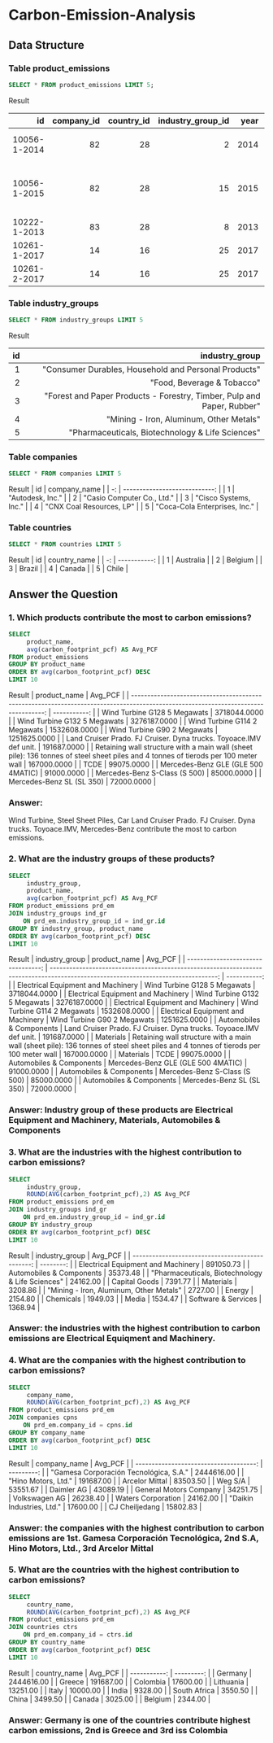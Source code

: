# Carbon-Emission-Analysis

## Data Structure
### Table product_emissions
```sql
SELECT * FROM product_emissions LIMIT 5;
```
Result

| id           | company_id | country_id | industry_group_id | year | product_name                                                    | weight_kg | carbon_footprint_pcf | upstream_percent_total_pcf | operations_percent_total_pcf | downstream_percent_total_pcf | 
| -----------: | ---------: | ---------: | ----------------: | ---: | --------------------------------------------------------------: | --------: | -------------------: | -------------------------: | ---------------------------: | ---------------------------: | 
| 10056-1-2014 | 82         | 28         | 2                 | 2014 | Frosted Flakes(R) Cereal                                        | 0.7485    | 2                    | 57.50                      | 30.00                        | 12.50                        | 
| 10056-1-2015 | 82         | 28         | 15                | 2015 | "Frosted Flakes, 23 oz, produced in Lancaster, PA (one carton)" | 0.7485    | 2                    | 57.50                      | 30.00                        | 12.50                        | 
| 10222-1-2013 | 83         | 28         | 8                 | 2013 | Office Chair                                                    | 20.68     | 73                   | 80.63                      | 17.36                        | 2.01                         | 
| 10261-1-2017 | 14         | 16         | 25                | 2017 | Multifunction Printers                                          | 110       | 1488                 | 30.65                      | 5.51                         | 63.84                        | 
| 10261-2-2017 | 14         | 16         | 25                | 2017 | Multifunction Printers                                          | 110       | 1818                 | 25.08                      | 4.51                         | 70.41                        | 

### Table industry_groups
```sql
SELECT * FROM industry_groups LIMIT 5
```
Result

| id | industry_group                                                         | 
| -: | ---------------------------------------------------------------------: | 
| 1  | "Consumer Durables, Household and Personal Products"                   | 
| 2  | "Food, Beverage & Tobacco"                                             | 
| 3  | "Forest and Paper Products - Forestry, Timber, Pulp and Paper, Rubber" | 
| 4  | "Mining - Iron, Aluminum, Other Metals"                                | 
| 5  | "Pharmaceuticals, Biotechnology & Life Sciences"                       | 

### Table companies
```sql
SELECT * FROM companies LIMIT 5
```
Result
| id | company_name                  | 
| -: | ----------------------------: | 
| 1  | "Autodesk, Inc."              | 
| 2  | "Casio Computer Co., Ltd."    | 
| 3  | "Cisco Systems, Inc."         | 
| 4  | "CNX Coal Resources, LP"      | 
| 5  | "Coca-Cola Enterprises, Inc." | 

### Table countries
```sql
SELECT * FROM countries LIMIT 5
```
Result
| id | country_name | 
| -: | -----------: | 
| 1  | Australia    | 
| 2  | Belgium      | 
| 3  | Brazil       | 
| 4  | Canada       | 
| 5  | Chile        | 

## Answer the Question
### 1. Which products contribute the most to carbon emissions?
```SQL
SELECT  
     product_name, 
     avg(carbon_footprint_pcf) AS Avg_PCF
FROM product_emissions
GROUP BY product_name
ORDER BY avg(carbon_footprint_pcf) DESC
LIMIT 10
```
Result
| product_name                                                                                                                       | Avg_PCF      | 
| ---------------------------------------------------------------------------------------------------------------------------------: | -----------: | 
| Wind Turbine G128 5 Megawats                                                                                                       | 3718044.0000 | 
| Wind Turbine G132 5 Megawats                                                                                                       | 3276187.0000 | 
| Wind Turbine G114 2 Megawats                                                                                                       | 1532608.0000 | 
| Wind Turbine G90 2 Megawats                                                                                                        | 1251625.0000 | 
| Land Cruiser Prado. FJ Cruiser. Dyna trucks. Toyoace.IMV def unit.                                                                 | 191687.0000  | 
| Retaining wall structure with a main wall (sheet pile): 136 tonnes of steel sheet piles and 4 tonnes of tierods per 100 meter wall | 167000.0000  | 
| TCDE                                                                                                                               | 99075.0000   | 
| Mercedes-Benz GLE (GLE 500 4MATIC)                                                                                                 | 91000.0000   | 
| Mercedes-Benz S-Class (S 500)                                                                                                      | 85000.0000   | 
| Mercedes-Benz SL (SL 350)                                                                                                          | 72000.0000   | 
### Answer: 
Wind Turbine, Steel Sheet Piles, Car Land Cruiser Prado. FJ Cruiser. Dyna trucks. Toyoace.IMV, Mercedes-Benz contribute the most to carbon emissions.

### 2. What are the industry groups of these products?
```sql
SELECT  
	 industry_group,
     product_name, 
     avg(carbon_footprint_pcf) AS Avg_PCF
FROM product_emissions prd_em
JOIN industry_groups ind_gr 
    ON prd_em.industry_group_id = ind_gr.id
GROUP BY industry_group, product_name
ORDER BY avg(carbon_footprint_pcf) DESC
LIMIT 10
```
Result
| industry_group                     | product_name                                                                                                                       | Avg_PCF      | 
| ---------------------------------: | ---------------------------------------------------------------------------------------------------------------------------------: | -----------: | 
| Electrical Equipment and Machinery | Wind Turbine G128 5 Megawats                                                                                                       | 3718044.0000 | 
| Electrical Equipment and Machinery | Wind Turbine G132 5 Megawats                                                                                                       | 3276187.0000 | 
| Electrical Equipment and Machinery | Wind Turbine G114 2 Megawats                                                                                                       | 1532608.0000 | 
| Electrical Equipment and Machinery | Wind Turbine G90 2 Megawats                                                                                                        | 1251625.0000 | 
| Automobiles & Components           | Land Cruiser Prado. FJ Cruiser. Dyna trucks. Toyoace.IMV def unit.                                                                 | 191687.0000  | 
| Materials                          | Retaining wall structure with a main wall (sheet pile): 136 tonnes of steel sheet piles and 4 tonnes of tierods per 100 meter wall | 167000.0000  | 
| Materials                          | TCDE                                                                                                                               | 99075.0000   | 
| Automobiles & Components           | Mercedes-Benz GLE (GLE 500 4MATIC)                                                                                                 | 91000.0000   | 
| Automobiles & Components           | Mercedes-Benz S-Class (S 500)                                                                                                      | 85000.0000   | 
| Automobiles & Components           | Mercedes-Benz SL (SL 350)                                                                                                          | 72000.0000   | 

### Answer: Industry group of these products are Electrical Equipment and Machinery, Materials, Automobiles & Components        
### 3. What are the industries with the highest contribution to carbon emissions?
```SQL
SELECT  
	 industry_group,
     ROUND(AVG(carbon_footprint_pcf),2) AS Avg_PCF
FROM product_emissions prd_em
JOIN industry_groups ind_gr 
    ON prd_em.industry_group_id = ind_gr.id
GROUP BY industry_group
ORDER BY avg(carbon_footprint_pcf) DESC
LIMIT 10
```
Result
| industry_group                                   | Avg_PCF   | 
| -----------------------------------------------: | --------: | 
| Electrical Equipment and Machinery               | 891050.73 | 
| Automobiles & Components                         | 35373.48  | 
| "Pharmaceuticals, Biotechnology & Life Sciences" | 24162.00  | 
| Capital Goods                                    | 7391.77   | 
| Materials                                        | 3208.86   | 
| "Mining - Iron, Aluminum, Other Metals"          | 2727.00   | 
| Energy                                           | 2154.80   | 
| Chemicals                                        | 1949.03   | 
| Media                                            | 1534.47   | 
| Software & Services                              | 1368.94   | 
### Answer: the industries with the highest contribution to carbon emissions are Electrical Equiqment and Machinery.

### 4. What are the companies with the highest contribution to carbon emissions?
```sql
SELECT  
	 company_name,
     ROUND(AVG(carbon_footprint_pcf),2) AS Avg_PCF
FROM product_emissions prd_em
JOIN companies cpns
    ON prd_em.company_id = cpns.id
GROUP BY company_name
ORDER BY avg(carbon_footprint_pcf) DESC
LIMIT 10
```
Result
| company_name                           | Avg_PCF    | 
| -------------------------------------: | ---------: | 
| "Gamesa Corporación Tecnológica, S.A." | 2444616.00 | 
| "Hino Motors, Ltd."                    | 191687.00  | 
| Arcelor Mittal                         | 83503.50   | 
| Weg S/A                                | 53551.67   | 
| Daimler AG                             | 43089.19   | 
| General Motors Company                 | 34251.75   | 
| Volkswagen AG                          | 26238.40   | 
| Waters Corporation                     | 24162.00   | 
| "Daikin Industries, Ltd."              | 17600.00   | 
| CJ Cheiljedang                         | 15802.83   | 

### Answer: the companies with the highest contribution to carbon emissions are 1st. Gamesa Corporación Tecnológica, 2nd S.A, Hino Motors, Ltd., 3rd Arcelor Mittal 

### 5. What are the countries with the highest contribution to carbon emissions?
```sql
SELECT  
	 country_name,
     ROUND(AVG(carbon_footprint_pcf),2) AS Avg_PCF
FROM product_emissions prd_em
JOIN countries ctrs
    ON prd_em.company_id = ctrs.id
GROUP BY country_name
ORDER BY avg(carbon_footprint_pcf) DESC
LIMIT 10
```
Result
| country_name | Avg_PCF    | 
| -----------: | ---------: | 
| Germany      | 2444616.00 | 
| Greece       | 191687.00  | 
| Colombia     | 17600.00   | 
| Lithuania    | 13251.00   | 
| Italy        | 10000.00   | 
| India        | 9328.00    | 
| South Africa | 3550.50    | 
| China        | 3499.50    | 
| Canada       | 3025.00    | 
| Belgium      | 2344.00    | 

### Answer: Germany is one of the countries contribute highest carbon emissions, 2nd is Greece and 3rd iss Colombia


